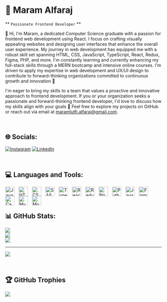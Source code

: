 # 💫 Maram Alfaraj

** `Passionate Frontend Developer` **

👋 Hi, I'm Maram, a dedicated Computer Science graduate with a passion for frontend web development using React. I focus on crafting visually appealing websites and designing user interfaces that enhance the overall user experience. My journey in web development has equipped me with a robust skill set spanning HTML, CSS, JavaScript, TypeScript, React, Redux, Figma, PHP, and more. I'm constantly learning and currently enhancing my full-stack skills through a MERN bootcamp and intensive online courses. I'm driven to apply my expertise in web development and UX/UI design to contribute to forward-thinking organizations committed to continuous growth and innovation 🤩

I'm eager to bring my skills to a team that values a proactive and innovative approach to frontend development. If you or your organization seeks a passionate and forward-thinking frontend developer, I'd love to discuss how my skills align with your goals 🤝 Feel free to explore my projects on GitHub or reach out via email at maramlutfi.alfaraj@gmail.com.

<br/>

## 🌐 Socials:
[![Instagram](https://img.shields.io/badge/Instagram-%23E4405F.svg?logo=Instagram&logoColor=white)](https://instagram.com/m.l.a_2023) [![LinkedIn](https://img.shields.io/badge/LinkedIn-%230077B5.svg?logo=linkedin&logoColor=white)](https://linkedin.com/in/maram-alfaraj) 

<br/>

## 💻 Languages and Tools:

<img align="left" alt="Javascript" width="30px" style="padding-right:10px;" src="https://cdn.jsdelivr.net/gh/devicons/devicon/icons/javascript/javascript-original.svg" />
 
<img align="left" alt="HTML" width="30px" style="padding-right:10px;" src="https://cdn.jsdelivr.net/gh/devicons/devicon/icons/html5/html5-original.svg" />

<img align="left" alt="CSS" width="30px" style="padding-right:10px;" src="https://cdn.jsdelivr.net/gh/devicons/devicon/icons/css3/css3-original.svg" />

<img align="left" alt="SASS" width="30px" style="padding-right:10px;" src="https://cdn.jsdelivr.net/gh/devicons/devicon/icons/sass/sass-original.svg" />          

<img align="left" alt="Typescript" width="30px" style="padding-right:10px;" src="https://cdn.jsdelivr.net/gh/devicons/devicon/icons/typescript/typescript-original.svg" />

<img align="left" alt="ReactJS" width="30px" style="padding-right:10px;"  src="https://cdn.jsdelivr.net/gh/devicons/devicon/icons/react/react-original.svg" />       

<img align="left" alt="Redux" width="30px" style="padding-right:10px;"   src="https://cdn.jsdelivr.net/gh/devicons/devicon/icons/redux/redux-original.svg" />

<img align="left" alt="NodeJS" width="30px" style="padding-right:10px;"    src="https://cdn.jsdelivr.net/gh/devicons/devicon/icons/nodejs/nodejs-original.svg" />

<img align="left" alt="Python" width="30px" style="padding-right:10px;"     src="https://cdn.jsdelivr.net/gh/devicons/devicon/icons/python/python-original.svg" />  

<img align="left" alt="Java" width="30px" style="padding-right:10px;"      src="https://cdn.jsdelivr.net/gh/devicons/devicon/icons/java/java-original.svg" />
          
<img align="left" alt="Figma" width="30px" style="padding-right:10px;"    src="https://cdn.jsdelivr.net/gh/devicons/devicon/icons/figma/figma-original.svg" />

<img align="left" alt="Canva" width="30px" style="padding-right:10px;"     src="https://cdn.jsdelivr.net/gh/devicons/devicon/icons/canva/canva-original.svg" />

<img align="left" alt="MySQL" width="30px" style="padding-right:10px;"      src="https://cdn.jsdelivr.net/gh/devicons/devicon/icons/mysql/mysql-original.svg" />

<img align="left" alt="MongoDB" width="30px" style="padding-right:10px;"       src="https://cdn.jsdelivr.net/gh/devicons/devicon/icons/mongodb/mongodb-original.svg" />
          
<br/><br/><br/>
                
## 📊 GitHub Stats:
![](https://github-readme-stats.vercel.app/api?username=MaramLA&theme=dark&hide_border=true&include_all_commits=false&count_private=false)<br/>
![](https://github-readme-streak-stats.herokuapp.com/?user=MaramLA&theme=dark&hide_border=true)<br/>
![](https://github-readme-stats.vercel.app/api/top-langs/?username=MaramLA&theme=dark&hide_border=true&include_all_commits=false&count_private=false&layout=compact)

---
[![](https://visitcount.itsvg.in/api?id=MaramLA&icon=0&color=12)](https://visitcount.itsvg.in)

<br/>

## 🏆 GitHub Trophies
![](https://github-profile-trophy.vercel.app/?username=MaramLA&theme=discord&no-frame=true&no-bg=true&margin-w=4)


<!-- Proudly created with GPRM ( https://gprm.itsvg.in ) -->




